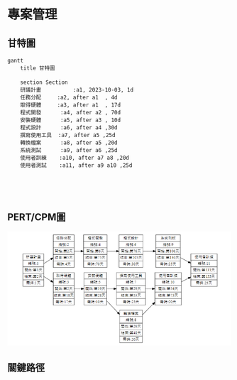 # 專案管理

## 甘特圖

```mermaid
gantt
    title 甘特圖

    section Section
    研議計畫          :a1, 2023-10-03, 1d
    任務分配     :a2, after a1  , 4d
    取得硬體     :a3, after a1  , 17d
    程式開發      :a4, after a2 , 70d
    安裝硬體      :a5, after a3 , 10d
    程式設計      :a6, after a4 ,30d
    撰寫使用工具  :a7, after a5 ,25d
    轉換檔案      :a8, after a5 ,20d
    系統測試      :a9, after a6 ,25d
    使用者訓練    :a10, after a7 a8 ,20d
    使用者測試    :a11, after a9 a10 ,25d
  

   
  
```


## PERT/CPM圖

![hw2](hw2.png "hw2")




## 關鍵路徑
